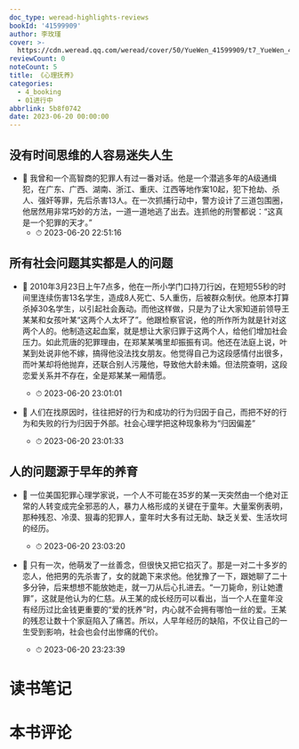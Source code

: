 ```yaml
---
doc_type: weread-highlights-reviews
bookId: '41599909'
author: 李玫瑾
cover: >-
  https://cdn.weread.qq.com/weread/cover/50/YueWen_41599909/t7_YueWen_41599909.jpg
reviewCount: 0
noteCount: 5
title: 《心理抚养》
categories:
  - 4_booking
  - 01进行中
abbrlink: 5b8f0742
date: 2023-06-20 00:00:00
---
```



## 没有时间思维的人容易迷失人生


- 📌 我曾和一个高智商的犯罪人有过一番对话。他是一个潜逃多年的A级通缉犯，在广东、广西、湖南、浙江、重庆、江西等地作案10起，犯下抢劫、杀人、强奸等罪，先后杀害13人。在一次抓捕行动中，警方设计了三道包围圈，他居然用非常巧妙的方法，一道一道地逃了出去。连抓他的刑警都说：“这真是一个犯罪的天才。” 
    - ⏱ 2023-06-20 22:51:16 
## 所有社会问题其实都是人的问题


- 📌 2010年3月23日上午7点多，他在一所小学门口持刀行凶，在短短55秒的时间里连续伤害13名学生，造成8人死亡、5人重伤，后被群众制伏。他原本打算杀掉30名学生，以引起社会轰动。而他这样做，只是为了让大家知道前领导王某某和女孩叶某“这两个人太坏了”。他跟检察官说，他的所作所为就是针对这两个人的。他制造这起血案，就是想让大家归罪于这两个人，给他们增加社会压力。如此荒唐的犯罪理由，在郑某某嘴里却振振有词。他还在法庭上说，叶某到处说非他不嫁，搞得他没法找女朋友。他觉得自己为这段感情付出很多，而叶某却将他抛弃，还联合别人污蔑他，导致他大龄未婚。但法院查明，这段恋爱关系并不存在，全是郑某某一厢情愿。 
    - ⏱ 2023-06-20 23:01:01 

- 📌 人们在找原因时，往往把好的行为和成功的行为归因于自己，而把不好的行为和失败的行为归因于外部。社会心理学把这种现象称为“归因偏差” 
    - ⏱ 2023-06-20 23:01:33 
## 人的问题源于早年的养育


- 📌 一位美国犯罪心理学家说，一个人不可能在35岁的某一天突然由一个绝对正常的人转变成完全邪恶的人，暴力人格形成的关键在于童年。大量案例表明，那种残忍、冷漠、狠毒的犯罪人，童年时大多有过无助、缺乏关爱、生活坎坷的经历。 
    - ⏱ 2023-06-20 23:03:20 

- 📌 只有一次，他萌发了一丝善念，但很快又把它掐灭了。那是一对二十多岁的恋人，他把男的先杀害了，女的就跪下来求他。他犹豫了一下，跟她聊了二十多分钟，后来想想不能放她走，就一刀从后心扎进去。“一刀毙命，别让她遭罪”，这就是他认为的仁慈。从王某的成长经历可以看出，当一个人在童年没有经历过比金钱更重要的“爱的抚养”时，内心就不会拥有哪怕一丝的爱。王某的残忍让数十个家庭陷入了痛苦。所以，人早年经历的缺陷，不仅让自己的一生受到影响，社会也会付出惨痛的代价。 
    - ⏱ 2023-06-20 23:23:39 

# 读书笔记


# 本书评论
